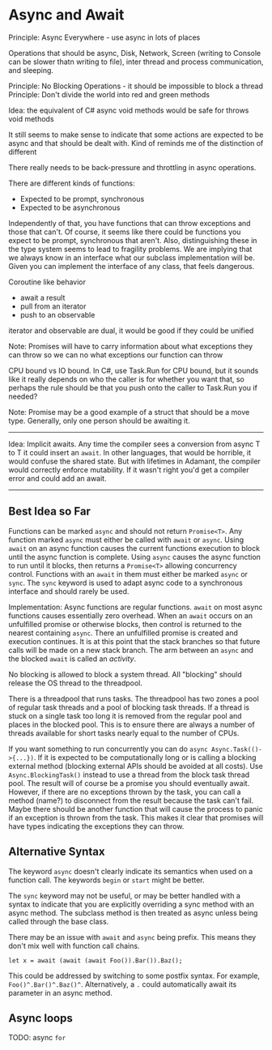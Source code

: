 # Async and Await

Principle: Async Everywhere - use async in lots of places

Operations that should be async, Disk, Network, Screen (writing to Console can be slower thatn writing to file), inter thread and process communication, and sleeping.

Principle: No Blocking Operations - it should be impossible to block a thread
Principle: Don't divide the world into red and green methods

Idea: the equivalent of C# async void methods would be safe for throws void methods

It still seems to make sense to indicate that some actions are expected to be async and that should be dealt with.  Kind of reminds me of the distinction of different 

There really needs to be back-pressure and throttling in async operations.

There are different kinds of functions:

  * Expected to be prompt, synchronous
  * Expected to be asynchronous

Independently of that, you have functions that can throw exceptions and those that can't.  Of course, it seems like there could be functions you expect to be prompt, synchronous that aren't.  Also, distinguishing these in the type system seems to lead to fragility problems.  We are implying that we always know in an interface what our subclass implementation will be.  Given you can implement the interface of any class, that feels dangerous.

Coroutine like behavior
  * await a result
  * pull from an iterator
  * push to an observable

iterator and observable are dual, it would be good if they could be unified

Note: Promises will have to carry information about what exceptions they can throw so we can no what exceptions our function can throw

CPU bound vs IO bound.  In C#, use Task.Run for CPU bound, but it sounds like it really depends on who the caller is for whether you want that, so perhaps the rule should be that you push onto the caller to Task.Run you if needed?

Note: Promise<T> may be a good example of a struct that should be a move type. Generally, only one person should be awaiting it.

-------

Idea: Implicit awaits.  Any time the compiler sees a conversion from async T to T it could insert an `await`.  In other languages, that would be horrible, it would confuse the shared state.  But with lifetimes in Adamant, the compiler would correctly enforce mutability.  If it wasn't right you'd get a compiler error and could add an await.

-------

## Best Idea so Far

Functions can be marked `async` and should not return `Promise<T>`.  Any function marked `async` must either be called with `await` or `async`.  Using `await` on an async function causes the current functions execution to block until the async function is complete.  Using `async` causes the async function to run until it blocks, then returns a `Promise<T>` allowing concurrency control.  Functions with an `await` in them must either be marked `async` or `sync`.  The `sync` keyword is used to adapt async code to a synchronous interface and should rarely be used.

Implementation: Async functions are regular functions.  `await` on most async functions causes essentially zero overhead.  When an `await` occurs on an unfulfilled promise or otherwise blocks, then control is returned to the nearest containing `async`.  There an unfulfilled promise is created and execution continues.  It is at this point that the stack branches so that future calls will be made on a new stack branch.  The arm between an `async` and the blocked `await` is called an *activity*.

No blocking is allowed to block a system thread.  All "blocking" should release the OS thread to the threadpool.

There is a threadpool that runs tasks.  The threadpool has two zones a pool of regular task threads and a pool of blocking task threads.  If a thread is stuck on a single task too long it is removed from the regular pool and places in the blocked pool.  This is to ensure there are always a number of threads available for short tasks nearly equal to the number of CPUs.

If you want something to run concurrently you can do `async Async.Task(()->{...})`.  If it is expected to be computationally long or is calling a blocking external method (blocking external APIs should be avoided at all costs).  Use `Async.BlockingTask()` instead to use a thread from the block task thread pool.  The result will of course be a promise you should eventually await.  However, if there are no exceptions thrown by the task, you can call a method (name?) to disconnect from the result because the task can't fail.  Maybe there should be another function that will cause the process to panic if an exception is thrown from the task.  This makes it clear that promises will have types indicating the exceptions they can throw.

## Alternative Syntax

The keyword `async` doesn't clearly indicate its semantics when used on a function call.  The keywords `begin` or `start` might be better.

The `sync` keyword may not be useful, or may be better handled with a syntax to indicate that you are explicitly overriding a sync method with an async method.  The subclass method is then treated as async unless being called through the base class.

There may be an issue with `await` and `async` being prefix.  This means they don't mix well with function call chains.

	let x = await (await (await Foo()).Bar()).Baz();

This could be addressed by switching to some postfix syntax.  For example, `Foo()^.Bar()^.Baz()^`.  Alternatively, a `.` could automatically await its parameter in an async method.

## Async loops

TODO: async `for`